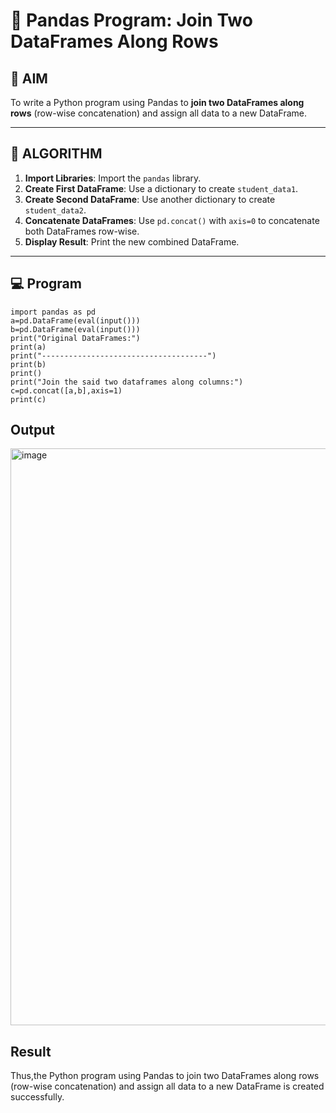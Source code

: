 # 🧪 Pandas Program: Join Two DataFrames Along Rows

## 🎯 AIM

To write a Python program using Pandas to **join two DataFrames along rows** (row-wise concatenation) and assign all data to a new DataFrame.

---

## 🧠 ALGORITHM

1. **Import Libraries**: Import the `pandas` library.
2. **Create First DataFrame**: Use a dictionary to create `student_data1`.
3. **Create Second DataFrame**: Use another dictionary to create `student_data2`.
4. **Concatenate DataFrames**: Use `pd.concat()` with `axis=0` to concatenate both DataFrames row-wise.
5. **Display Result**: Print the new combined DataFrame.

---

## 💻 Program
```
import pandas as pd
a=pd.DataFrame(eval(input()))
b=pd.DataFrame(eval(input()))
print("Original DataFrames:")
print(a)
print("-------------------------------------")
print(b)
print()
print("Join the said two dataframes along columns:")
c=pd.concat([a,b],axis=1)
print(c)
```

## Output
<img width="1265" height="923" alt="image" src="https://github.com/user-attachments/assets/6c584b51-cdad-4e61-aa83-9d88e634c0f1" />

## Result
Thus,the Python program using Pandas to join two DataFrames along rows (row-wise concatenation) and assign all data to a new DataFrame is created successfully.
